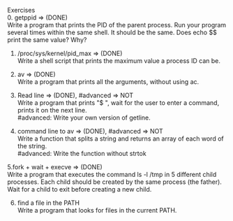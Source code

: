 Exercises<br>
0. getppid => (DONE)<br>
Write a program that prints the PID of the parent process. Run your program several times within the same shell. It should be the same. Does echo $$ print the same value? Why?<br>

1. /proc/sys/kernel/pid_max => (DONE)<br>
Write a shell script that prints the maximum value a process ID can be.<br>

2. av => (DONE)<br>
Write a program that prints all the arguments, without using ac.<br>

3. Read line => (DONE), #advanced => NOT<br>
Write a program that prints "$ ", wait for the user to enter a command, prints it on the next line.<br>
#advanced: Write your own version of getline.<br>

4. command line to av => (DONE), #advanced => NOT<br>
Write a function that splits a string and returns an array of each word of the string.<br>
#advanced: Write the function without strtok<br>

5.fork + wait + execve => (DONE) <br>
Write a program that executes the command ls -l /tmp in 5 different child processes. Each child should be created by the same process (the father). Wait for a child to exit before creating a new child.<br>

6. find a file in the PATH<br>
Write a program that looks for files in the current PATH.<br>